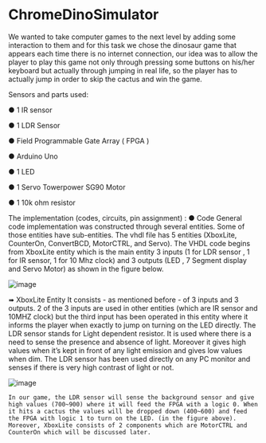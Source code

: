 # ChromeDinoSimulator
We wanted to take computer games to the next level by adding some interaction to them and for this task we chose the dinosaur game that appears each time there is no internet connection, our idea was to allow the player to play this game not only through pressing some buttons on his/her keyboard but actually through jumping in real life, so the player has to actually jump in order to skip the cactus and win the game.

Sensors and parts used:

●	1 IR sensor

●	1 LDR Sensor

●	Field Programmable Gate Array ( FPGA )

●	Arduino Uno

●	1 LED

●	1 Servo Towerpower SG90 Motor 

●	1 10k ohm resistor


The implementation (codes, circuits, pin assignment) :
  ●	Code
  General code implementation was constructed through several entities. Some of those entities have sub-entities.
  The vhdl file has 5 entities (XboxLite, CounterOn, ConvertBCD, MotorCTRL, and Servo). The VHDL code begins from XboxLite 
  entity which is the main entity 3 inputs (1 for LDR sensor , 1 for IR sensor, 1 for 10 Mhz clock) and 3 outputs (LED , 7 Segment display and Servo Motor) as shown in the figure   below.

  ![image](https://user-images.githubusercontent.com/68373114/149662533-8aef5ba8-768a-4335-bce0-23e226398049.png)
  
➠	XboxLite Entity
      It consists - as mentioned before - of 3 inputs and 3 outputs. 2 of the 3 inputs are used in other entities (which are IR sensor  and 10MHZ clock) but the third input has been operated in this entity where it informs the player when exactly to jump on turning on the LED directly. The LDR sensor stands for Light dependent resistor. It is used where there is a need to sense the presence and absence of light. Moreover it gives high values when it’s kept in front of any light emission and gives low values when dim. The LDR sensor has been used directly on any PC monitor and senses if there is very high contrast of light or not. 

 ![image](https://user-images.githubusercontent.com/68373114/149662591-74a34750-bf91-42b7-9076-af5bff20ca47.png)
 
    In our game, the LDR sensor will sense the background sensor and give high values (700~900) where it will feed the FPGA with a logic 0. When it hits a cactus the values will be dropped down (400~600) and feed the FPGA with logic 1 to turn on the LED. (in the figure above).
    Moreover, XboxLite consists of 2 components which are MotorCTRL and CounterOn which will be discussed later. 

 
 


  

